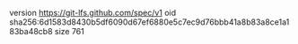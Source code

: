 version https://git-lfs.github.com/spec/v1
oid sha256:6d1583d8430b5df6090d67ef6880e5c7ec9d76bbb41a8b83a8ce1a183ba48cb8
size 761

